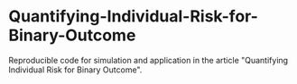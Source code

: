 # Quantifying-Individual-Risk-for-Binary-Outcome
Reproducible code for simulation and application in the article "Quantifying Individual Risk for Binary Outcome".
